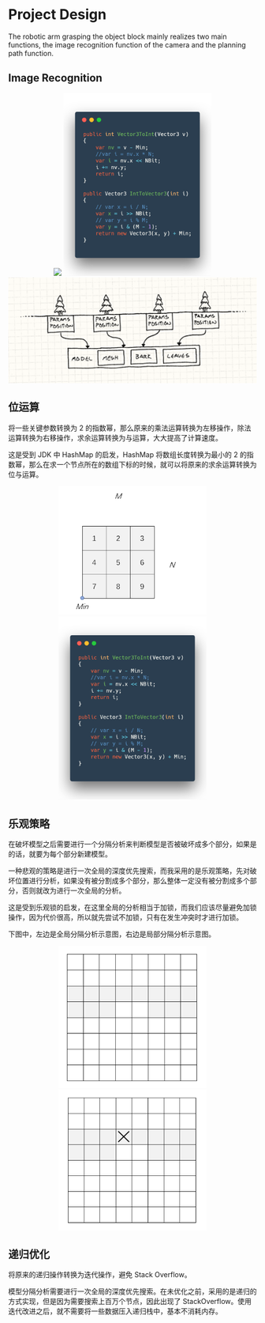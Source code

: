 # Project Design

The robotic arm grasping the object block mainly realizes two main functions, the image recognition function of the camera and the planning path function.

## Image Recognition

<div align="center">
    <img src="template.gif" width="300px" display="inline"> 
    <img src="4.png"  width="300px" display="inline">
</div>



<div align="center">
    <img src="flyweight-tree-model.png">
</div>



## 位运算

将一些关键参数转换为 2 的指数幂，那么原来的乘法运算转换为左移操作，除法运算转换为右移操作，求余运算转换为与运算，大大提高了计算速度。

这是受到 JDK 中 HashMap 的启发，HashMap 将数组长度转换为最小的 2 的指数幂，那么在求一个节点所在的数组下标的时候，就可以将原来的求余运算转换为位与运算。

<div align="center">
    <img src="3.gif" width="300px" display="inline"> 
    <img src="4.png"  width="300px" display="inline">
</div>



## 乐观策略

在破坏模型之后需要进行一个分隔分析来判断模型是否被破坏成多个部分，如果是的话，就要为每个部分新建模型。

一种悲观的策略是进行一次全局的深度优先搜索，而我采用的是乐观策略，先对破坏位置进行分析，如果没有被分割成多个部分，那么整体一定没有被分割成多个部分，否则就改为进行一次全局的分析。

这是受到乐观锁的启发，在这里全局的分析相当于加锁，而我们应该尽量避免加锁操作，因为代价很高，所以就先尝试不加锁，只有在发生冲突时才进行加锁。

下图中，左边是全局分隔分析示意图，右边是局部分隔分析示意图。



<div align="center">
    <img src="1.gif" width="300px" display="inline"> 
    <img src="2.gif"  width="300px" display="inline">
</div>

## 递归优化

将原来的递归操作转换为迭代操作，避免 Stack Overflow。

模型分隔分析需要进行一次全局的深度优先搜索。在未优化之前，采用的是递归的方式实现，但是因为需要搜索上百万个节点，因此出现了 StackOverflow。使用迭代改进之后，就不需要将一些数据压入递归栈中，基本不消耗内存。

